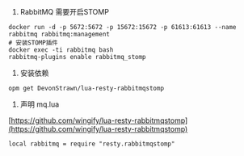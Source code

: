 1. RabbitMQ 需要开启STOMP
```plain
docker run -d -p 5672:5672 -p 15672:15672 -p 61613:61613 --name rabbitmq rabbitmq:management
# 安装STOMP插件
docker exec -ti rabbitmq bash
rabbitmq-plugins enable rabbitmq_stomp
```
1. 安装依赖
```plain
opm get DevonStrawn/lua-resty-rabbitmqstomp
```
1. 声明 mq.lua

[https://github.com/wingify/lua-resty-rabbitmqstomp](https://github.com/wingify/lua-resty-rabbitmqstomp)

```plain
local rabbitmq = require "resty.rabbitmqstomp"
```
